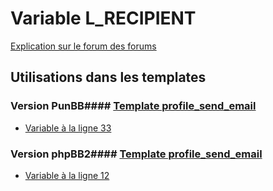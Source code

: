 # Variable L_RECIPIENT
[Explication sur le forum des forums](http://forum.forumactif.com/t294113-listing-des-variables#L_RECIPIENT)
## Utilisations dans les templates
### Version PunBB#### [Template profile_send_email](punbb/profile_send_email.md)
* [Variable à la ligne 33](../punbb/profile_send_email.tpl#L33)
### Version phpBB2#### [Template profile_send_email](subsilver/profile_send_email.md)
* [Variable à la ligne 12](../subsilver/profile_send_email.tpl#L12)